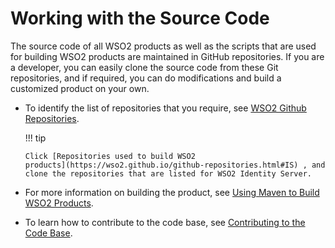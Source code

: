 # Working with the Source Code

The source code of all WSO2 products as well as the scripts that are
used for building WSO2 products are maintained in GitHub repositories.
If you are a developer, you can easily clone the source code from these
Git repositories, and if required, you can do modifications and build a
customized product on your own.

-   To identify the list of repositories that you require, see [WSO2
    Github
    Repositories](https://wso2.github.io/github-repositories.html).

    !!! tip
    
        Click [Repositories used to build WSO2
        products](https://wso2.github.io/github-repositories.html#IS) , and
        clone the repositories that are listed for WSO2 Identity Server.
    

-   For more information on building the product, see [Using Maven to
    Build WSO2 Products](https://wso2.github.io/using-maven.html).
-   To learn how to contribute to the code base, see [Contributing to
    the Code Base](https://wso2.github.io/).
